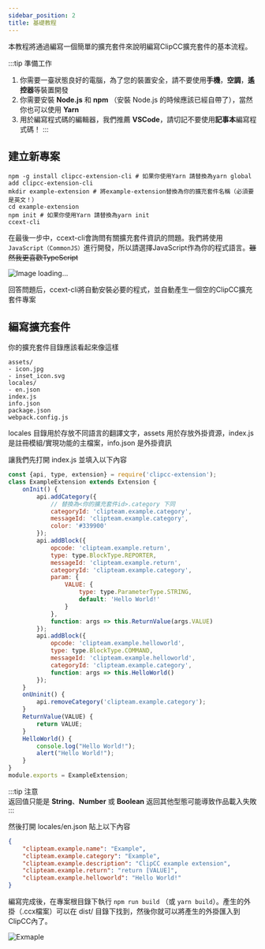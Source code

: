 ```yaml
---
sidebar_position: 2
title: 基礎教程
---
```


本教程將通過編寫一個簡單的擴充套件來說明編寫ClipCC擴充套件的基本流程。


:::tip  準備工作
1. 你需要一臺狀態良好的電腦，為了您的裝置安全，請不要使用**手機**，**空調**，**遙控器**等裝置開發
2. 你需要安裝 **Node.js** 和 **npm** （安裝 Node.js 的時候應該已經自帶了），當然你也可以使用 **Yarn** 
3. 用於編寫程式碼的編輯器，我們推薦 **VSCode**，請切記不要使用**記事本**編寫程式碼！
:::

## 建立新專案

```shell
npm -g install clipcc-extension-cli # 如果你使用Yarn 請替換為yarn global add clipcc-extension-cli
mkdir example-extension # 將example-extension替換為你的擴充套件名稱（必須要是英文！）
cd example-extension
npm init # 如果你使用Yarn 請替換為yarn init
ccext-cli
```

在最後一步中，ccext-cli會詢問有關擴充套件資訊的問題。我們將使用``JavaScript（CommonJS）``進行開發，所以請選擇JavaScript作為你的程式語言。~~雖然我更喜歡TypeScript~~


![Image loading...](/img/extension-cli-zh.jpg)

回答問題后，ccext-cli將自動安裝必要的程式，並自動產生一個空的ClipCC擴充套件專案

## 編寫擴充套件

你的擴充套件目錄應該看起來像這樣

```
assets/
- icon.jpg
- inset_icon.svg
locales/
- en.json
index.js
info.json
package.json
webpack.config.js
```

locales 目錄用於存放不同語言的翻譯文字，assets 用於存放外掛資源，index.js 是註冊模組/實現功能的主檔案，info.json 是外掛資訊

讓我們先打開 index.js 並填入以下內容

```javascript title="index.js"
const {api, type, extension} = require('clipcc-extension');
class ExampleExtension extends Extension {
    onInit() {
        api.addCategory({
            // 替換為<你的擴充套件id>.category 下同
            categoryId: 'clipteam.example.category', 
            messageId: 'clipteam.example.category',
            color: '#339900'
        });
        api.addBlock({
            opcode: 'clipteam.example.return',
            type: type.BlockType.REPORTER,
            messageId: 'clipteam.example.return',
            categoryId: 'clipteam.example.category',
            param: {
                VALUE: {
                    type: type.ParameterType.STRING,
                    default: 'Hello World!'
                }
            },
            function: args => this.ReturnValue(args.VALUE)
        });
        api.addBlock({
            opcode: 'clipteam.example.helloworld',
            type: type.BlockType.COMMAND,
            messageId: 'clipteam.example.helloworld',
            categoryId: 'clipteam.example.category',
            function: args => this.HelloWorld()
        });
    }
    onUninit() {
        api.removeCategory('clipteam.example.category');
    }
    ReturnValue(VALUE) {
        return VALUE;
    }
    HelloWorld() {
        console.log("Hello World!");
        alert("Hello World!");
    }
}
module.exports = ExampleExtension;
```

:::tip 注意  
返回值只能是 **String**、**Number** 或 **Boolean** 返回其他型態可能導致作品載入失敗  
:::

然後打開 locales/en.json 貼上以下內容

```json title="locales/en.json"
{
    "clipteam.example.name": "Example",
    "clipteam.example.category": "Example",
    "clipteam.example.description": "ClipCC example extension",
    "clipteam.example.return": "return [VALUE]",
    "clipteam.example.helloworld": "Hello World!"
}
```

編寫完成後，在專案根目錄下執行 `npm run build` （或 `yarn build`）。產生的外掛（.ccx檔案）可以在 dist/ 目錄下找到，然後你就可以將產生的外掛匯入到ClipCC內了。

![Exmaple](https://s3.jpg.cm/2021/08/22/IbEuKQ.png)
